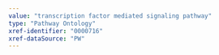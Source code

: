 ```yaml
---
value: "transcription factor mediated signaling pathway"
type: "Pathway Ontology"
xref-identifier: "0000716"
xref-dataSource: "PW"
---
```

